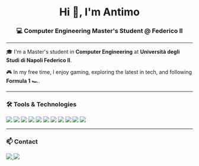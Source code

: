 <h1 align="center">Hi 👋, I'm Antimo </h1>
<h3 align="center">💻 Computer Engineering Master's Student @ Federico II</h3>

---

🎓 I'm a Master's student in **Computer Engineering** at **Università degli Studi di Napoli Federico II**.

🎮 In my free time, I enjoy gaming, exploring the latest in tech, and following **Formula 1** 🏎️.

---

### 🛠️ Tools & Technologies

<p align="left">
  <img src="https://img.shields.io/badge/Python-3776AB?style=flat&logo=python&logoColor=white"/>
  <img src="https://img.shields.io/badge/Java-007396?style=flat&logo=java&logoColor=white"/>
  <img src="https://img.shields.io/badge/C++-00599C?style=flat&logo=c%2B%2B&logoColor=white"/>
  <img src="https://img.shields.io/badge/VHDL-45217A?style=flat&logoColor=white"/>
  <img src="https://img.shields.io/badge/UML-Diagrams-ff69b4?style=flat"/>
  <img src="https://img.shields.io/badge/MongoDB-47A248?style=flat&logo=mongodb&logoColor=white"/>
  <img src="https://img.shields.io/badge/Linux-FCC624?style=flat&logo=linux&logoColor=black"/>
  <img src="https://img.shields.io/badge/Odoo-714B67?style=flat&logo=odoo&logoColor=white"/>
  <img src="https://img.shields.io/badge/BPMN-Modelling-blue?style=flat"/>
  <img src="https://img.shields.io/badge/SQL-4479A1?style=flat&logo=mysql&logoColor=white"/>
  <img src="https://img.shields.io/badge/Machine%20Learning-0096D6?style=flat&logo=scikit-learn&logoColor=white"/>


</p>

---

### 📫 Contact

<p align="left">
  <a href="mailto:antimo.barbato95@gmail.com">
    <img src="https://img.shields.io/badge/Gmail-barbatoantimo95%40gmail.com-red?style=flat&logo=gmail&logoColor=white"/>
  </a>
  <a href="https://www.linkedin.com/in/antimo-barbato" target="_blank">
    <img src="https://img.shields.io/badge/LinkedIn-Antimo%20Barbato-blue?style=flat&logo=linkedin&logoColor=white"/>
  </a>
</p>






